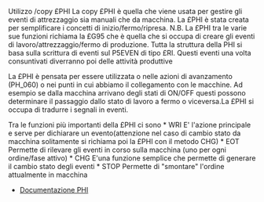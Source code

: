 Utilizzo /copy £PHI
La copy £PHI è quella che viene usata per gestire gli eventi di attrezzaggio sia manuali che da macchina. La £PHI è stata creata per semplificare i concetti di inizio/fermo/ripresa.
N.B. La £PHI tra le varie sue funzioni richiama la £G95 che è quella che si occupa di
creare gli eventi di lavoro/attrezzaggio/fermo di produzione.
Tutta la struttura della PHI si basa sulla scrittura di eventi sul P5EVEN di tipo £RI.
Questi eventi una volta consuntivati diverranno poi delle attività produttive

La £PHI è pensata per essere utilizzata o nelle azioni di avanzamento (PH_060) o nei punti in cui abbiamo il collegamento con le macchine.
Ad esempio se dalla macchina arrivano degli stati di ON/OFF questi possono determinare il passaggio dallo stato di lavoro a fermo o viceversa.La £PHI si occupa di tradurre i segnali in eventi.

Tra le funzioni più importanti della £PHI ci sono
\* WRI E' l'azione principale e serve per dichiarare un evento(attenzione nel caso di cambio stato da macchina solitamente si richiama poi la £PHI con il metodo CHG)
\* EOT Permette di rilevare gli eventi in corso sulla macchina (uno per ogni ordine/fase attivo)
\* CHG E'una funzione semplice che permette di generare il cambio stato degli eventi
\* STOP Permette di "smontare" l'ordine attualmente in macchina

- [Documentazione PHI](Sorgenti/OJ/PGM/TSTPHI)
